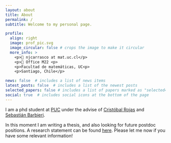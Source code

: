 ```yaml
---
layout: about
title: About
permalink: /
subtitle: Welcome to my personal page. 

profile:
  align: right
  image: prof_pic.svg
  image_circular: false # crops the image to make it circular
  more_info: >
    <p>📧 njcarrasco at mat.uc.cl</p>
    <p>📍 Office M22 <p>
    <p>Facultad de matemáticas, UC<p>
    <p>Santiago, Chile</p>

news: false  # includes a list of news items
latest_posts: false  # includes a list of the newest posts
selected_papers: false # includes a list of papers marked as "selected={true}"
social: true  # includes social icons at the bottom of the page
---
```


I am a phd student at [PUC](mat.uc.cl) under the advise of [Cristóbal Rojas](https://www.mat.uc.cl/personas/perfil/cristobal.rojas) and [Sebastián Barbieri](http://www.sbarbieri.usach.cl/).

In this moment I am writing a thesis, and also looking for future postdoc positions. A research statement can be found [here](Research_statement.pdf). Please let me now if you have some relevant information!
